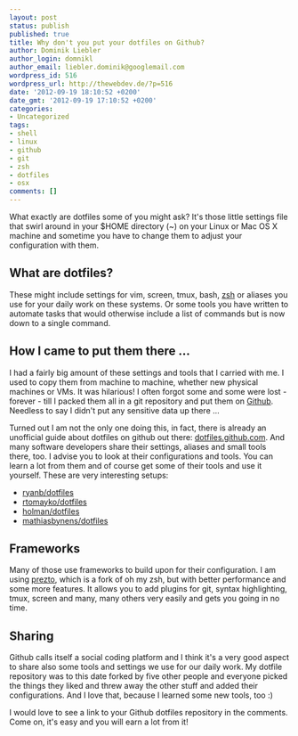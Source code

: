```yaml
---
layout: post
status: publish
published: true
title: Why don't you put your dotfiles on Github?
author: Dominik Liebler
author_login: domnikl
author_email: liebler.dominik@googlemail.com
wordpress_id: 516
wordpress_url: http://thewebdev.de/?p=516
date: '2012-09-19 18:10:52 +0200'
date_gmt: '2012-09-19 17:10:52 +0200'
categories:
- Uncategorized
tags:
- shell
- linux
- github
- git
- zsh
- dotfiles
- osx
comments: []
---
```

<p>What exactly are dotfiles some of you might ask? It's those little settings file that swirl around in your $HOME directory (~) on your Linux or Mac OS X machine and sometime you have to change them to adjust your configuration with them.</p>
<h2>What are dotfiles?</h2>
<p>These might include settings for vim, screen, tmux, bash, <a title="zsh – a bash alternative that’s easily customizable with oh-my-zsh" href="http://thewebdev.de/zsh-a-bash-alternative-thats-easily-customizable-with-oh-my-zsh/" target="_blank">zsh</a> or aliases you use for your daily work on these systems. Or some tools you have written to automate tasks that would otherwise include a list of commands but is now down to a single command.</p>
<h2>How I came to put them there ...</h2>
<p>I had a fairly big amount of these settings and tools that I carried with me. I used to copy them from machine to machine, whether new physical machines or VMs. It was hilarious! I often forgot some and some were lost - forever - till I packed them all in a git repository and put them on <a href="https://github.com/domnikl/.home" target="_blank">Github</a>. Needless to say I didn't put any sensitive data up there ...</p>
<p>Turned out I am not the only one doing this, in fact, there is already an unofficial guide about dotfiles on github out there: <a href="http://dotfiles.github.com" target="_blank">dotfiles.github.com</a>. And many software developers share their settings, aliases and small tools there, too. I advise you to look at their configurations and tools. You can learn a lot from them and of course get some of their tools and use it yourself. These are very interesting setups:</p>
<ul>
<li><a href="http://github.com/ryanb/dotfiles" target="_blank">ryanb/dotfiles</a></li>
<li><a href="http://github.com/rtomayko/dotfiles" target="_blank">rtomayko/dotfiles</a></li>
<li><a href="http://github.com/holman/dotfiles" target="_blank">holman/dotfiles</a></li>
<li><a href="http://github.com/mathiasbynens/dotfiles" target="_blank">mathiasbynens/dotfiles</a></li>
</ul>
<h2>Frameworks</h2>
<p>Many of those use frameworks to build upon for their configuration. I am using <a href="https://github.com/sorin-ionescu/prezto" target="_blank">prezto</a>, which is a fork of oh my zsh, but with better performance and some more features. It allows you to add plugins for git, syntax highlighting, tmux, screen and many, many others very easily and gets you going in no time.</p>
<h2>Sharing</h2>
<p>Github calls itself a social coding platform and I think it's a very good aspect to share also some tools and settings we use for our daily work. My dotfile repository was to this date forked by five other people and everyone picked the things they liked and threw away the other stuff and added their configurations. And I love that, because I learned some new tools, too :)</p>
<p>I would love to see a link to your Github dotfiles repository in the comments. Come on, it's easy and you will earn a lot from it!</p>

